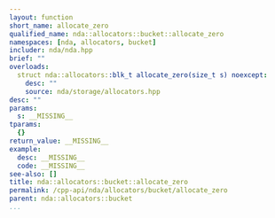 ```yaml
---
layout: function
short_name: allocate_zero
qualified_name: nda::allocators::bucket::allocate_zero
namespaces: [nda, allocators, bucket]
includer: nda/nda.hpp
brief: ""
overloads:
  struct nda::allocators::blk_t allocate_zero(size_t s) noexcept:
    desc: ""
    source: nda/storage/allocators.hpp
desc: ""
params:
  s: __MISSING__
tparams:
  {}
return_value: __MISSING__
example:
  desc: __MISSING__
  code: __MISSING__
see-also: []
title: nda::allocators::bucket::allocate_zero
permalink: /cpp-api/nda/allocators/bucket/allocate_zero
parent: nda::allocators::bucket
...
```



